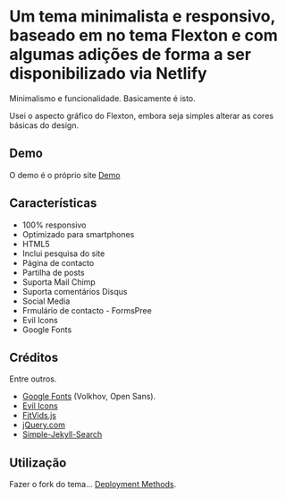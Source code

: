 <h1>Um tema minimalista e responsivo, baseado em no tema Flexton e com algumas adições de forma a ser disponibilizado via Netlify</h1>

<p>Minimalismo e funcionalidade. Basicamente é isto.</p>
<p>Usei o aspecto gráfico do Flexton, embora seja simples alterar as cores básicas do design.</p>

<h2>Demo</h2>

O demo é o próprio site [Demo](https://nunogand.com/)

<h2>Características</h2>

<ul>
	<li>100% responsivo</li>
 	<li>Optimizado para smartphones</li>
	<li>HTML5</li>
	<li>Inclui pesquisa do site</li>
	<li>Página de contacto</li>
	<li>Partilha de posts</li>
	<li>Suporta Mail Chimp</li>
	<li>Suporta comentários Disqus</li>
	<li>Social Media</li>
	<li>Frmulário de contacto - FormsPree</li>
	<li>Evil Icons</li>
	<li>Google Fonts</li>
</ul>

<h2>Créditos</h2>

<p>Entre outros.</p>

<ul>
  <li><a href="https://fonts.google.com/">Google Fonts</a> (Volkhov, Open Sans).</li>
  <li><a href="http://evil-icons.io/">Evil Icons</a></li>
  <li><a href="http://fitvidsjs.com/">FitVids.js</a></li>
  <li><a href="https://jquery.com/">jQuery.com</a></li>
  <li><a href="https://github.com/christian-fei/Simple-Jekyll-Search">Simple-Jekyll-Search</a></li>
  </ul>

<h2>Utilização</h2>

Fazer o fork do tema...
[Deployment Methods](https://jekyllrb.com/docs/deployment-methods/).

